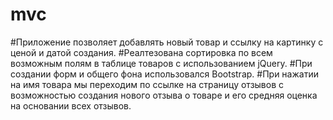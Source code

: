 # mvc

#Приложение позволяет добавлять новый товар и ссылку на картинку с ценой и датой создания.
#Реалтезована сортировка по всем возможным полям в таблице товаров с использованием jQuery.
#При создании форм и общего фона использовался Bootstrap.
#При нажатии на имя товара мы переходим по ссылке на страницу отзывов с возможностью создания нового отзыва о товаре и его средняя оценка на основании всех отзывов.
#